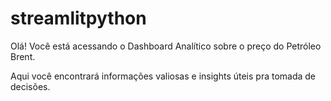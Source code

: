 # streamlitpython

Olá!
Você está acessando o Dashboard Analítico sobre o preço do Petróleo Brent.

Aqui você encontrará informações valiosas e
insights úteis pra tomada de decisões. 
